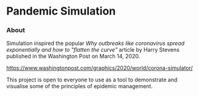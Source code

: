 # Pandemic Simulation

### About
Simulation inspired the popular *Why outbreaks like 
coronavirus spread exponentially and how to "flatten the curve"* 
article by Harry Stevens published in the Washington Post
on March 14, 2020.

<https://www.washingtonpost.com/graphics/2020/world/corona-simulator/>

This project is open to everyone to use as 
a tool to demonstrate and visualise some of the 
principles of epidemic management.